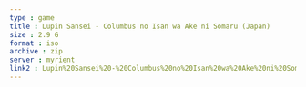 ```yaml
---
type : game
title : Lupin Sansei - Columbus no Isan wa Ake ni Somaru (Japan)
size : 2.9 G
format : iso
archive : zip
server : myrient
link2 : Lupin%20Sansei%20-%20Columbus%20no%20Isan%20wa%20Ake%20ni%20Somaru%20%28Japan%29
---
```

